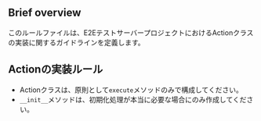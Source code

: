 ## Brief overview
このルールファイルは、E2EテストサーバープロジェクトにおけるActionクラスの実装に関するガイドラインを定義します。

## Actionの実装ルール
- Actionクラスは、原則として`execute`メソッドのみで構成してください。
- `__init__`メソッドは、初期化処理が本当に必要な場合にのみ作成してください。
